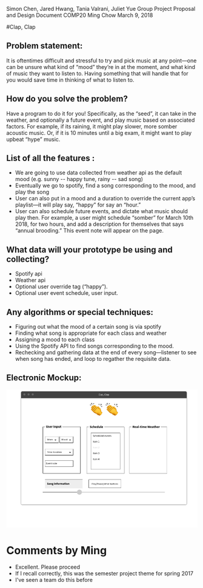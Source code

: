 Simon Chen, Jared Hwang, Tania Valrani, Juliet Yue
Group Project Proposal and Design Document
COMP20 Ming Chow
March 9, 2018


#Clap, Clap


Problem statement:
--------------------

It is oftentimes difficult and stressful to try and pick music at any point—one can be unsure what kind of “mood” they’re in at the moment, and what kind of music they want to listen to. Having something that will handle that for you would save time in thinking of what to listen to.

How do you solve the problem?
-------------------------------
Have a program to do it for you! Specifically, as the “seed”, it can take in the weather, and optionally a future event, and play music based on associated factors. For example, if its raining, it might play slower, more somber acoustic music. Or, if it is 10 minutes until a big exam, it might want to play upbeat “hype” music.

List of all the features :
-------------------------------

* We are going to use data collected from weather api as the default mood (e.g. sunny -- happy tune, rainy -- sad song)
* Eventually we go to spotify, find a song corresponding to the mood, and play the song 
* User can also put in a mood and a duration to override the current app’s playlist—it will play say, “happy” for say an “hour.”
* User can also schedule future events, and dictate what music should play then. For example, a user might schedule “somber” for March 10th 2018, for two hours, and add a description for themselves that says “annual brooding.” This event note will appear on the page.

What data will your prototype be using and collecting?
--------------------------------------------------------------
* Spotify api
* Weather api
* Optional user override tag (“happy”).
* Optional user event schedule, user input. 

Any algorithms or special techniques:
----------------------------------------

* Figuring out what the mood of a certain song is via spotify
* Finding what song is appropriate for each class and weather
* Assigning a mood to each class
* Using the Spotify API to find songs corresponding to the mood. 
* Rechecking and gathering data at the end of every song—listener to see when song has ended, and loop to regather the requisite data. 

Electronic Mockup:
--------------------
![Electronic Mockup Diagram](/Mockup.png "Wireframe mockup")

# Comments by Ming
* Excellent. Please proceed
* If I recall correctly, this was the semester project theme for spring 2017
* I've seen a team do this before
